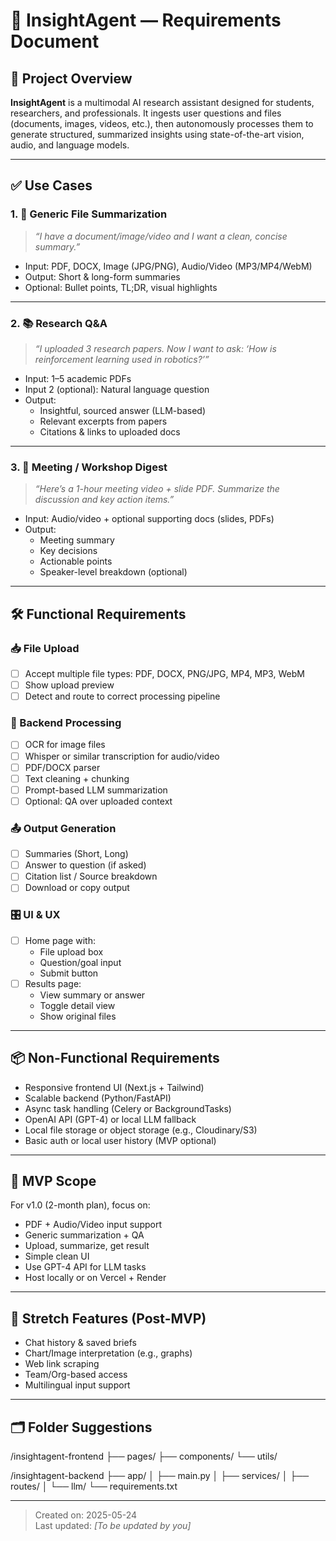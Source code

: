 # 📘 InsightAgent — Requirements Document

## 🧠 Project Overview

**InsightAgent** is a multimodal AI research assistant designed for students, researchers, and professionals. It ingests user questions and files (documents, images, videos, etc.), then autonomously processes them to generate structured, summarized insights using state-of-the-art vision, audio, and language models.

---

## ✅ Use Cases

### 1. 📄 Generic File Summarization
> *“I have a document/image/video and I want a clean, concise summary.”*

- Input: PDF, DOCX, Image (JPG/PNG), Audio/Video (MP3/MP4/WebM)
- Output: Short & long-form summaries
- Optional: Bullet points, TL;DR, visual highlights

---

### 2. 📚 Research Q&A
> *“I uploaded 3 research papers. Now I want to ask: ‘How is reinforcement learning used in robotics?’”*

- Input: 1–5 academic PDFs
- Input 2 (optional): Natural language question
- Output: 
  - Insightful, sourced answer (LLM-based)
  - Relevant excerpts from papers
  - Citations & links to uploaded docs

---

### 3. 🎥 Meeting / Workshop Digest
> *“Here’s a 1-hour meeting video + slide PDF. Summarize the discussion and key action items.”*

- Input: Audio/video + optional supporting docs (slides, PDFs)
- Output:
  - Meeting summary
  - Key decisions
  - Actionable points
  - Speaker-level breakdown (optional)

---

## 🛠️ Functional Requirements

### 📥 File Upload
- [ ] Accept multiple file types: PDF, DOCX, PNG/JPG, MP4, MP3, WebM
- [ ] Show upload preview
- [ ] Detect and route to correct processing pipeline

### 🔧 Backend Processing
- [ ] OCR for image files
- [ ] Whisper or similar transcription for audio/video
- [ ] PDF/DOCX parser
- [ ] Text cleaning + chunking
- [ ] Prompt-based LLM summarization
- [ ] Optional: QA over uploaded context

### 📤 Output Generation
- [ ] Summaries (Short, Long)
- [ ] Answer to question (if asked)
- [ ] Citation list / Source breakdown
- [ ] Download or copy output

### 🎛️ UI & UX
- [ ] Home page with:
  - File upload box
  - Question/goal input
  - Submit button
- [ ] Results page:
  - View summary or answer
  - Toggle detail view
  - Show original files

---

## 📦 Non-Functional Requirements

- Responsive frontend UI (Next.js + Tailwind)
- Scalable backend (Python/FastAPI)
- Async task handling (Celery or BackgroundTasks)
- OpenAI API (GPT-4) or local LLM fallback
- Local file storage or object storage (e.g., Cloudinary/S3)
- Basic auth or local user history (MVP optional)

---

## 🔖 MVP Scope

For v1.0 (2-month plan), focus on:
- PDF + Audio/Video input support
- Generic summarization + QA
- Upload, summarize, get result
- Simple clean UI
- Use GPT-4 API for LLM tasks
- Host locally or on Vercel + Render

---

## 📌 Stretch Features (Post-MVP)

- Chat history & saved briefs
- Chart/Image interpretation (e.g., graphs)
- Web link scraping
- Team/Org-based access
- Multilingual input support

---

## 🗂️ Folder Suggestions

/insightagent-frontend
├── pages/
├── components/
└── utils/

/insightagent-backend
├── app/
│ ├── main.py
│ ├── services/
│ ├── routes/
│ └── llm/
└── requirements.txt


---

> Created on: 2025-05-24  
> Last updated: _[To be updated by you]_  